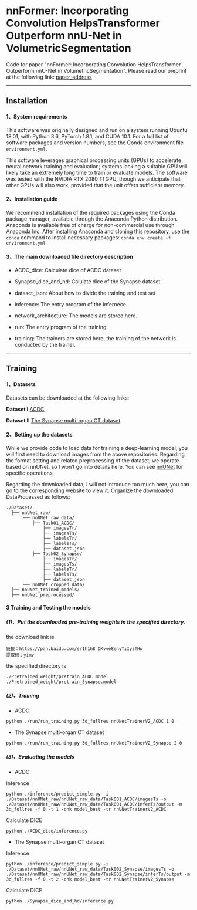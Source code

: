 # nnFormer: Incorporating Convolution HelpsTransformer Outperform nnU-Net in VolumetricSegmentation

Code for paper "nnFormer: Incorporating Convolution HelpsTransformer Outperform nnU-Net in VolumetricSegmentation". Please read our preprint at the following link: [paper_address](paper_address)

---
## Installation
#### 1、System requirements
This software was originally designed and run on a system running Ubuntu 18.01, with Python 3.6, PyTorch 1.8.1, and CUDA 10.1. For a full list of software packages and version numbers, see the Conda environment file `environment.yml`. 

This software leverages graphical processing units (GPUs) to accelerate neural network training and evaluation; systems lacking a suitable GPU will likely take an extremely long time to train or evaluate models. The software was tested with the NVIDIA RTX 2080 TI GPU, though we anticipate that other GPUs will also work, provided that the unit offers sufficient memory. 

#### 2、Installation guide
We recommend installation of the required packages using the Conda package manager, available through the Anaconda Python distribution. Anaconda is available free of charge for non-commercial use through [Anaconda Inc](https://www.anaconda.com/products/individual). After installing Anaconda and cloning this repository, use the `conda` command to install necessary packages:
    `conda env create -f environment.yml` 

#### 3、The main downloaded file directory description 
- ACDC_dice:
Calculate dice of ACDC dataset

- Synapse_dice_and_hd:
Calulate dice of the Synapse dataset

- dataset_json:
About how to divide the training and test set

- inference:
The entry program of the infernece.

- network_architecture:
The models are stored here.

- run:
The entry program of the training.

- training:
The trainers are stored here, the training of the network is conducted by the trainer.

---

## Training
#### 1、Datasets
Datasets can be downloaded at the following links:

**Dataset I**
[ACDC](https://www.creatis.insa-lyon.fr/Challenge/acdc/)

**Dataset II**
[The Synapse multi-organ CT dataset](https://www.synapse.org/#!Synapse:syn3193805/wiki/217789)

#### 2、Setting up the datasets
While we provide code to load data for training a deep-learning model, you will first need to download images from the above repositories. Regarding the format setting and related preprocessing of the dataset, we operate based on nnUNet, so I won’t go into details here. You can see [nnUNet](https://github.com/MIC-DKFZ/nnUNet/blob/master/documentation/dataset_conversion.md) for specific operations. 

Regarding the downloaded data, I will not introduce too much here, you can go to the corresponding website to view it. Organize the downloaded DataProcessed as follows:

```
./Dataset/
  ├── nnUNet_raw/
      ├── nnUNet_raw_data/
          ├── Task01_ACDC/
              ├── imagesTr/
              ├── imagesTs/
              ├── labelsTr/
              ├── labelsTs/
              ├── dataset.json
          ├── Task02_Synapse/
              ├── imagesTr/
              ├── imagesTs/
              ├── labelsTr/
              ├── labelsTs/
              ├── dataset.json
      ├── nnUNet_cropped_data/
  ├── nnUNet_trained_models/
  ├── nnUNet_preprocessed/
```


#### 3 Training and Testing the models
##### (1)、Put the downloaded pre-training weights in the specified directory.
the download link is 
```
链接：https://pan.baidu.com/s/1h1h8_DKvve8enyTiIyzfHw 
提取码：yimv
```
the specified directory is
```
./Pretrained_weight/pretrain_ACDC.model
./Pretrained_weight/pretrain_Synapse.model
```

##### (2)、Training
- ACDC
```
python ./run/run_training.py 3d_fullres nnUNetTrainerV2_ACDC 1 0 
```

- The Synapse multi-organ CT dataset
```
python ./run/run_training.py 3d_fullres nnUNetTrainerV2_Synapse 2 0 
```

##### (3)、Evaluating the models
- ACDC

Inference
```
python ./inference/predict_simple.py -i ./Dataset/nnUNet_raw/nnUNet_raw_data/Task001_ACDC/imagesTs -o ./Dataset/nnUNet_raw/nnUNet_raw_data/Task001_ACDC/inferTs/output -m 3d_fullres -f 0 -t 1 -chk model_best -tr nnUNetTrainerV2_ACDC
```

Calculate DICE

```
python ./ACDC_dice/inference.py
```

- The Synapse multi-organ CT dataset

Inference
```
python ./inference/predict_simple.py -i ./Dataset/nnUNet_raw/nnUNet_raw_data/Task002_Synapse/imagesTs -o ./Dataset/nnUNet_raw/nnUNet_raw_data/Task002_Synapse/inferTs/output -m 3d_fullres -f 0 -t 2 -chk model_best -tr nnUNetTrainerV2_Synapse
```
Calculate DICE
```
python ./Synapse_dice_and_hd/inference.py
```
